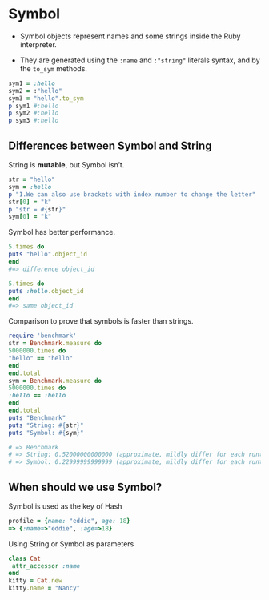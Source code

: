 # Symbol

- Symbol objects represent names and some strings inside the Ruby interpreter.

- They are generated using the `:name` and `:"string"` literals syntax, and by the `to_sym` methods.


```ruby
sym1 = :hello
sym2 = :"hello"
sym3 = "hello".to_sym
p sym1 #:hello
p sym2 #:hello
p sym3 #:hello
```

## Differences between Symbol and String

String is **mutable**, but Symbol isn’t.

```ruby
str = "hello"
sym = :hello
p "1.We can also use brackets with index number to change the letter"
str[0] = "k"
p "str = #{str}"
sym[0] = "k"
```

Symbol has better performance.

```ruby
5.times do
puts "hello".object_id
end
#=> difference object_id
```

```ruby
5.times do
puts :hello.object_id
end
#=> same object_id
```

Comparison to prove that symbols is faster than strings.

```ruby
require 'benchmark'
str = Benchmark.measure do
5000000.times do
"hello" == "hello"
end
end.total
sym = Benchmark.measure do
5000000.times do
:hello == :hello
end
end.total
puts "Benchmark"
puts "String: #{str}"
puts "Symbol: #{sym}"
```

```ruby
# => Benchmark
# => String: 0.52000000000000 (approximate, mildly differ for each runtime)
# => Symbol: 0.22999999999999 (approximate, mildly differ for each runtime)
```

## When should we use Symbol?

Symbol is used as the key of Hash

```ruby
profile = {name: "eddie", age: 18}
=> {:name=>"eddie", :age=>18}
```

Using String or Symbol as parameters

```ruby
class Cat
 attr_accessor :name
end
kitty = Cat.new
kitty.name = "Nancy"
```

```ruby
```